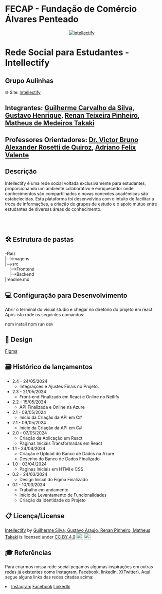 # FECAP - Fundação de Comércio Álvares Penteado

<p align="center">
<a href= "https://www.fecap.br/"><img src="https://i.ibb.co/Gk77PTm/intellectify.webp" alt="intellectify" border="0" /></a>
</p>

# Rede Social para Estudantes - Intellectify

## Grupo Aulinhas

:globe_with_meridians: Site:
<a href="https://intellectify.netlify.app/">Intellectify</a>

## Integrantes: <a href="https://github.com/deGuicS">Guilherme Carvalho da Silva</a>, <a href="https://www.linkedin.com/in/gustavo-henrique-santos-araujo-543853246/?originalSubdomain=br)/">Gustavo Henrique</a>, <a href="https://www.linkedin.com/in/renan-teixeira-62b550238/">Renan Teixeira Pinheiro</a>, <a href="https://www.linkedin.com/in/matheus-de-medeiros-5516a02a9/">Matheus de Medeiros Takaki</a>

## Professores Orientadores: <a href="https://www.linkedin.com/in/victorbarq/">Dr. Victor Bruno Alexander Rosetti de Quiroz</a>, <a href="https://www.linkedin.com/in/adriano-valente-534576135/">Adriano Felix Valente</a>

## Descrição

<p>
Intellectify é uma rede social voltada exclusivamente para estudantes, proporcionando um ambiente colaborativo e enriquecedor onde conhecimentos são compartilhados e novas conexões acadêmicas são estabelecidas. Esta plataforma foi desenvolvida com o intuito de facilitar a troca de informações, a criação de grupos de estudo e o apoio mútuo entre estudantes de diversas áreas do conhecimento.
</p>

<br><br>

## 🛠 Estrutura de pastas

-Raiz<br>
|-->imagens<br>
|-->src<br>
  &emsp;|-->Frontend<br>
  &emsp;|-->Backend<br>
|readme.md<br>

## 💻 Configuração para Desenvolvimento

Abrir o terminal do visual studio e chegar no diretório do projeto em react
Após isto rode os seguintes comandos:

npm install
npm run dev


## :art: Design
<a href="https://www.figma.com/design/t81qVEwm07wqqex950LXah/Prot%C3%B3tipo-Rede-Social-Intelectify?node-id=0-1&t=6u8cdZ7qof7Twiif-1">Figma</a>

## 🗃 Histórico de lançamentos
* 2.4 - 24/05/2024
    * Integrações e Ajustes Finais no Projeto.
* 2.3 - 21/05/2024
    * Front-end Finalizado em React e Online no Netlify
* 2.2 - 15/05/2024
    * API Finalizada e Online na Azure
* 2.1 - 09/05/2024
    * Início da Criação da API em C#
* 2.1 - 09/05/2024
    * Início da Criação da API em C#
* 2.0 - 07/05/2024
    * Criação da Aplicação em React
    * Paginas Iniciais Transformadas em React
* 1.1 - 24/04/2024
    * Criação e Upload do Banco de Dados na Azure
    * Desenho do Banco de Dados Finalizado
* 1.0 - 03/04/2024
    * Paginas Iniciais em HTMl e CSS
* 0.2 - 24/03/2024
    * Design Inicial do Figma Finalizado
* 0.1 - 10/03/2024
    * Trabalho em andamento
    * Início de Levantamento de Funcionalidades
    * Criação da Identidade do Projeto


## 📋 Licença/License
<p xmlns:cc="http://creativecommons.org/ns#" xmlns:dct="http://purl.org/dc/terms/"><a property="dct:title" rel="cc:attributionURL" href="https://github.com/2024-1-NADS2/Projeto3">Intellectify</a> by <a rel="cc:attributionURL dct:creator" property="cc:attributionName" href="https://www.linkedin.com/in/guilherme-carvalho-da-silva-7996b0197/, https://www.linkedin.com/in/gustavo-henrique-santos-araujo-543853246/, https://www.linkedin.com/in/renan-teixeira-62b550238/, https://www.linkedin.com/in/matheus-de-medeiros-5516a02a9/ ">Guilherme Silva, Gustavo Araujo, Renan Pinheiro, Matheus Takaki</a> is licensed under <a href="https://creativecommons.org/licenses/by/4.0/?ref=chooser-v1" target="_blank" rel="license noopener noreferrer" style="display:inline-block;">CC BY 4.0<img style="height:22px!important;margin-left:3px;vertical-align:text-bottom;" src="https://mirrors.creativecommons.org/presskit/icons/cc.svg?ref=chooser-v1" alt=""><img style="height:22px!important;margin-left:3px;vertical-align:text-bottom;" src="https://mirrors.creativecommons.org/presskit/icons/by.svg?ref=chooser-v1" alt=""></a></p>

## 🎓 Referências

Para criarmos nossa rede social pegamos algumas inspirações em outras redes já existentes como Instagram, Facebook, linkedIn, X(Twitter).
Aqui segue alguns links das redes citadas acima:
<li>
 <a href="https://www.instagram.com/">Instagram</a> 
  <a href="https://www.facebook.com/?locale=pt_BR">Facebook</a>
<a href="https://br.linkedin.com/?src=go-pa&trk=sem-ga_campid.12619604099_asid.149519181115_crid.657343811716_kw.linkedin_d.c_tid.kwd-148086543_n.g_mt.e_geo.1001773&mcid=6821526239111716925&cid=&gad_source=1&gclid=Cj0KCQjwjLGyBhCYARIsAPqTz1-D-T-zXvcPpCcwRG3OZJyPRevF0l_rv7yfY7ygodvFygDRlB4T3mIaAirdEALw_wcB&gclsrc=aw.ds
https://x.com/?lang=pt-br
">LinkedIn</a>
</li>
